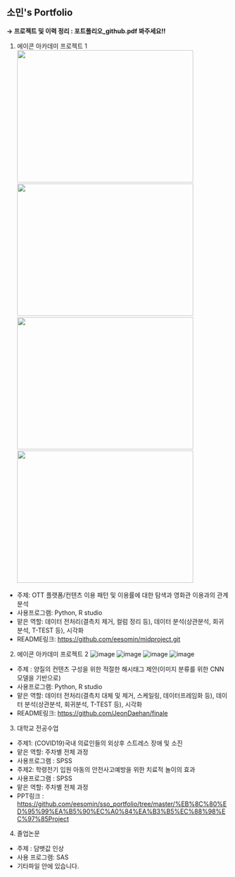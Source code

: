 ## 소민's Portfolio



**→ 프로젝트 및 이력 정리 : 포트폴리오_github.pdf 봐주세요!!**

1) 에이콘 아카데미 프로젝트 1   
<img src="https://user-images.githubusercontent.com/37919866/216243879-8b881803-62c5-4f91-a4ec-6440f3af913d.png"  width="400" height="300"/><img src="https://user-images.githubusercontent.com/37919866/216243927-9dc37fe7-ee5a-439f-b8f5-705ef9085c9a.png"  width="400" height="300"/>
<img src="https://user-images.githubusercontent.com/37919866/216243992-b953fb88-1058-44a0-adc5-d365ef541841.png"  width="400" height="300"/><img src="https://user-images.githubusercontent.com/37919866/216244047-69a498b3-f65d-4570-b455-93178e1d13a7.png"  width="400" height="300"/>

- 주제: OTT 플랫폼/컨텐츠 이용 패턴 및 이용률에 대한 탐색과 영화관 이용과의 관계 분석
- 사용프로그램: Python, R studio
- 맡은 역할: 데이터 전처리(결측치 제거, 컬럼 정리 등), 데이터 분석(상관분석, 회귀분석, T-TEST 등), 시각화
- README링크: https://github.com/eesomin/midproject.git



2) 에이콘 아카데미 프로젝트 2
![image](https://user-images.githubusercontent.com/37919866/216243625-f053722a-3b39-48ea-8feb-dc593b79646e.png)
![image](https://user-images.githubusercontent.com/37919866/216243713-718362a5-eca9-4173-82b1-63884100f845.png)
![image](https://user-images.githubusercontent.com/37919866/216243750-33ff8fe0-e302-47ca-8547-d74460e003d8.png)
![image](https://user-images.githubusercontent.com/37919866/216244115-c6f4e48f-ede8-4fc6-961e-4e0a059035ec.png)

- 주제 : 양질의 컨텐츠 구성을 위한 적절한 해시태그 제안(이미지 분류를 위한 CNN 모델을 기반으로)
- 사용프로그램: Python, R studio
- 맡은 역할: 데이터 전처리(결측치 대체 및 제거, 스케일링, 데이터프레임화 등), 데이터 분석(상관분석, 회귀분석, T-TEST 등), 시각화
- README링크: https://github.com/JeonDaehan/finale



3) 대학교 전공수업
- 주제1: (COVID19)국내 의료인들의 외상후 스트레스 장애 및 소진
- 맡은 역할: 주차별 전체 과정
- 사용프로그램 : SPSS
- 주제2: 학령전기 입원 아동의 안전사고예방을 위한 치료적 놀이의 효과
- 사용프로그램 : SPSS
- 맡은 역할: 주차별 전체 과정
- PPT링크 : https://github.com/eesomin/sso_portfolio/tree/master/%EB%8C%80%ED%95%99%EA%B5%90%EC%A0%84%EA%B3%B5%EC%88%98%EC%97%85Project



4) 졸업논문
- 주제 : 담뱃값 인상
- 사용 프로그램: SAS
- 기타파일 안에 있습니다.
